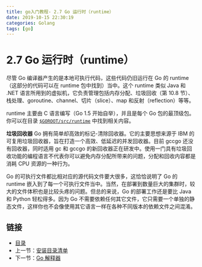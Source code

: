 ```yaml
---
title: go入门教程- 2.7 Go 运行时（runtime）   
date: 2019-10-15 22:30:19   
categories: Golang   
tags: [go]   
---
```

# 2.7 Go 运行时（runtime）

尽管 Go 编译器产生的是本地可执行代码，这些代码仍旧运行在 Go 的 runtime（这部分的代码可以在 runtime 包中找到）当中。这个 runtime 类似 Java 和 .NET 语言所用到的虚拟机，它负责管理包括内存分配、垃圾回收（第 10.8 节）、栈处理、goroutine、channel、切片（slice）、map 和反射（reflection）等等。

runtime 主要由 C 语言编写（Go 1.5 开始自举），并且是每个 Go 包的最顶级包。你可以在目录 [`$GOROOT/src/runtime`](https://github.com/golang/go/tree/master/src/runtime) 中找到相关内容。

**垃圾回收器** Go 拥有简单却高效的标记-清除回收器。它的主要思想来源于 IBM 的可复用垃圾回收器，旨在打造一个高效、低延迟的并发回收器。目前 gccgo 还没有回收器，同时适用 gc 和 gccgo 的新回收器正在研发中。使用一门具有垃圾回收功能的编程语言不代表你可以避免内存分配所带来的问题，分配和回收内容都是消耗 CPU 资源的一种行为。

Go 的可执行文件都比相对应的源代码文件要大很多，这恰恰说明了 Go 的 runtime 嵌入到了每一个可执行文件当中。当然，在部署到数量巨大的集群时，较大的文件体积也是比较头疼的问题。但总的来说，Go 的部署工作还是要比 Java 和 Python 轻松得多。因为 Go 不需要依赖任何其它文件，它只需要一个单独的静态文件，这样你也不会像使用其它语言一样在各种不同版本的依赖文件之间混淆。

## 链接

- [目录](https://blog.zshipu.com/2019/10/15/golang/20191015/directory/)
- 上一节：[安装目录清单](file://02.6.md)
- 下一节：[Go 解释器](file://02.8.md)
